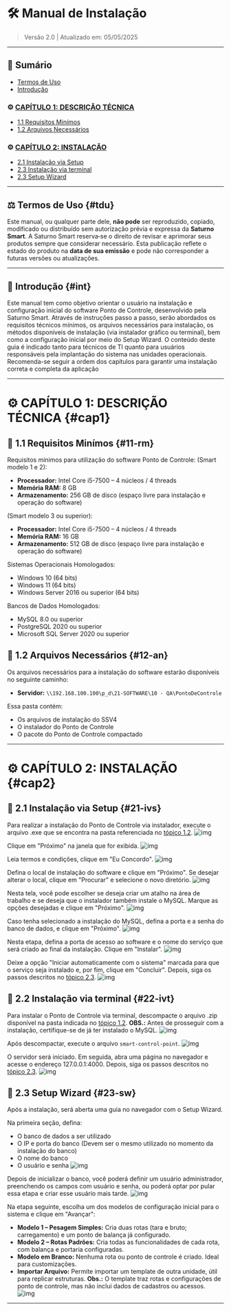# 🛠 Manual de Instalação

> Versão 2.0 | Atualizado em: 05/05/2025

---

## 📑 Sumário

- [Termos de Uso](#tdu)
- [Introdução](#int)

### ⚙️ [CAPÍTULO 1: DESCRIÇÃO TÉCNICA](#cap1)

- [1.1 Requisitos Minímos](#11-rm)
- [1.2 Arquivos Necessários](#12-an)

### ⚙️ [CAPÍTULO 2: INSTALAÇÃO](#cap2)

- [2.1 Instalação via Setup](#21-ivs)
- [2.3 Instalação via terminal](#22-ivt)
- [2.3 Setup Wizard](#23-sw)

---

## ⚖️ Termos de Uso {#tdu}

Este manual, ou qualquer parte dele, **não pode** ser reproduzido, copiado, modificado ou distribuído sem autorização prévia e expressa da **Saturno Smart**. A Saturno Smart reserva‑se o direito de revisar e aprimorar seus produtos sempre que considerar necessário. Esta publicação reflete o estado do produto na **data de sua emissão** e pode não corresponder a futuras versões ou atualizações.

---

## 🧾 Introdução {#int}

Este manual tem como objetivo orientar o usuário na instalação e configuração inicial do software Ponto de Controle, desenvolvido pela Saturno Smart. Através de instruções passo a passo, serão abordados os requisitos técnicos mínimos, os arquivos necessários para instalação, os métodos disponíveis de instalação (via instalador gráfico ou terminal), bem como a configuração inicial por meio do Setup Wizard.
O conteúdo deste guia é indicado tanto para técnicos de TI quanto para usuários responsáveis pela implantação do sistema nas unidades operacionais. Recomenda-se seguir a ordem dos capítulos para garantir uma instalação correta e completa da aplicação

---

# ⚙️ CAPÍTULO 1: DESCRIÇÃO TÉCNICA {#cap1}

## 📌 1.1 Requisitos Minímos {#11-rm}

Requisitos mínimos para utilização do software Ponto de Controle:
(Smart modelo 1 e 2):

- **Processador:** Intel Core i5-7500 – 4 núcleos / 4 threads
- **Memória RAM:** 8 GB
- **Armazenamento:** 256 GB de disco (espaço livre para instalação e operação do software)

(Smart modelo 3 ou superior):

- **Processador:** Intel Core i5-7500 – 4 núcleos / 4 threads
- **Memória RAM:** 16 GB
- **Armazenamento:** 512 GB de disco (espaço livre para instalação e operação do software)

Sistemas Operacionais Homologados:

- Windows 10 (64 bits)
- Windows 11 (64 bits)
- Windows Server 2016 ou superior (64 bits)

Bancos de Dados Homologados:

- MySQL 8.0 ou superior
- PostgreSQL 2020 ou superior
- Microsoft SQL Server 2020 ou superior

## 📌 1.2 Arquivos Necessários {#12-an}

Os arquivos necessários para a instalação do software estarão disponíveis no seguinte caminho:

- **Servidor:** `\\192.168.100.100\p_d\21-SOFTWARE\10 - QA\PontoDeControle`

Essa pasta contém:

- Os arquivos de instalação do SSV4
- O instalador do Ponto de Controle
- O pacote do Ponto de Controle compactado

---

# ⚙️ CAPÍTULO 2: INSTALAÇÃO {#cap2}

## 📌 2.1 Instalação via Setup {#21-ivs}

Para realizar a instalação do Ponto de Controle via instalador, execute o arquivo .exe que se encontra na pasta referenciada no [tópico 1.2](#12-an).
![img](./imagens/imgInstGer/intSetup.png)

Clique em "Próximo" na janela que for exibida.
![img](./imagens/imgInstGer/bem_vindo.png)

Leia termos e condições, clique em "Eu Concordo".
![img](./imagens/imgInstGer/eu_concordo.png)

Defina o local de instalação do software e clique em "Próximo". Se desejar alterar o local, clique em "Procurar" e selecione o novo diretório.
![img](./imagens/imgInstGer/caminho.png)

Nesta tela, você pode escolher se deseja criar um atalho na área de trabalho e se deseja que o instalador também instale o MySQL. Marque as opções desejadas e clique em "Próximo".
![img](./imagens/imgInstGer/mysql_icondesktop.png)

Caso tenha selecionado a instalação do MySQL, defina a porta e a senha do banco de dados, e clique em "Próximo".
![img](./imagens/imgInstGer/def_banco.png)

Nesta etapa, defina a porta de acesso ao software e o nome do serviço que será criado ao final da instalação. Clique em "Instalar".
![img](./imagens/imgInstGer/servidor.png)

Deixe a opção "Iniciar automaticamente com o sistema" marcada para que o serviço seja instalado e, por fim, clique em "Concluir". Depois, siga os passos descritos no [tópico 2.3](#23-sw).
![img](./imagens/imgInstGer/servico.png)

## 📌 2.2 Instalação via terminal {#22-ivt}

Para instalar o Ponto de Controle via terminal, descompacte o arquivo .zip disponível na pasta indicada no [tópico 1.2](#12-an).
**OBS.:** Antes de prosseguir com a instalação, certifique-se de já ter instalado o MySQL.
![img](./imagens/imgInstGer/intZip.png)

Após descompactar, execute o arquivo `smart-control-point`.
![img](./imagens/imgInstGer/smart_control_point.png)

O servidor será iniciado. Em seguida, abra uma página no navegador e acesse o endereço 127.0.0.1:4000. Depois, siga os passos descritos no [tópico 2.3](#23-sw).
![img](./imagens/imgInstGer/terminal_up.png)

## 📌 2.3 Setup Wizard {#23-sw}

Após a instalação, será aberta uma guia no navegador com o Setup Wizard.

Na primeira seção, defina:

- O banco de dados a ser utilizado
- O IP e porta do banco (Devem ser o mesmo utilizado no momento da instalação do banco)
- O nome do banco
- O usuário e senha
![img](./imagens/imgInstGer/wizard_banco.png)

Depois de inicializar o banco, você poderá definir um usuário administrador, preenchendo os campos com usuário e senha, ou poderá optar por pular essa etapa e criar esse usuário mais tarde.
![img](./imagens/imgInstGer/wizard_user.png)

Na etapa seguinte, escolha um dos modelos de configuração inicial para o sistema e clique em "Avançar":

- **Modelo 1 – Pesagem Simples:** Cria duas rotas (tara e bruto; carregamento) e um ponto de balança já configurado.
- **Modelo 2 – Rotas Padrões:** Cria todas as funcionalidades de cada rota, com balança e portaria configuradas.
- **Modelo em Branco:** Nenhuma rota ou ponto de controle é criado. Ideal para customizações.
- **Importar Arquivo:** Permite importar um template de outra unidade, útil para replicar estruturas.
**Obs.:** O template traz rotas e configurações de ponto de controle, mas não inclui dados de cadastros ou acessos.
![img](./imagens/imgInstGer/wizard_modelo.png)

---
